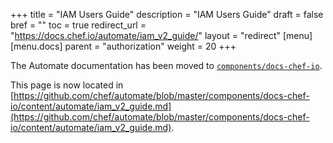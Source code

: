 +++
title = "IAM Users Guide"
description = "IAM Users Guide"
draft = false
bref = ""
toc = true
redirect_url = "https://docs.chef.io/automate/iam_v2_guide/"
layout = "redirect"
[menu]
  [menu.docs]
    parent = "authorization"
    weight = 20
+++

The Automate documentation has been moved to [`components/docs-chef-io`](https://github.com/chef/automate/blob/master/components/docs-chef-io/).

This page is now located in [https://github.com/chef/automate/blob/master/components/docs-chef-io/content/automate/iam_v2_guide.md](https://github.com/chef/automate/blob/master/components/docs-chef-io/content/automate/iam_v2_guide.md).
